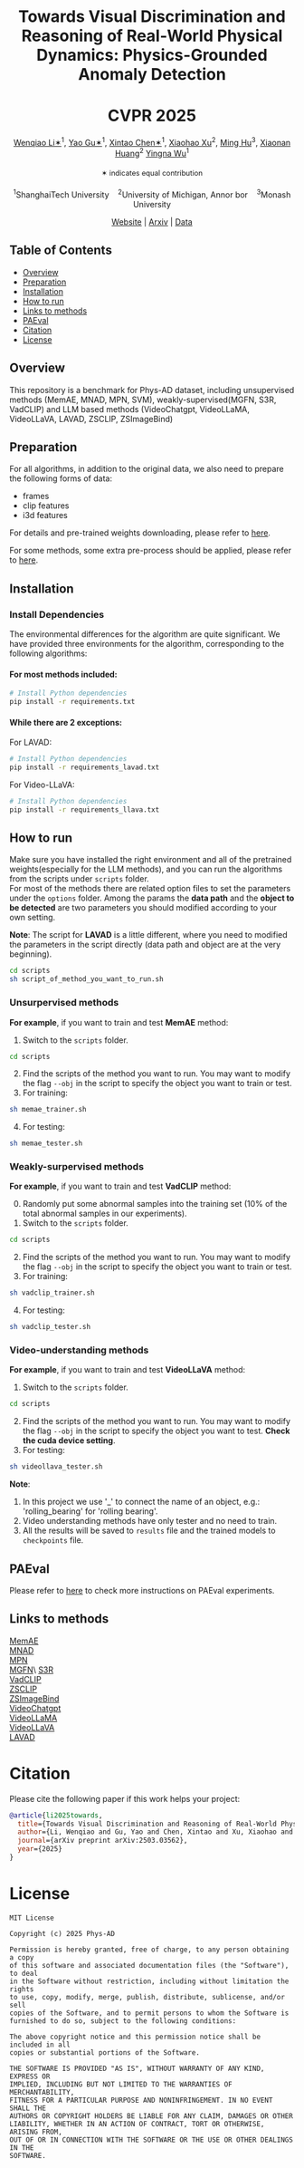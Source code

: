<div align="center">

# Towards Visual Discrimination and Reasoning of Real-World Physical Dynamics: Physics-Grounded Anomaly Detection
# CVPR 2025

<div align="center" margin-bottom="6em">
    <span class="author-block">
        <a href="" target="_blank">Wenqiao Li✶</a><sup>1</sup>,</span>
    <span class="author-block">
        <a href="" target="_blank">Yao Gu✶</a><sup>1</sup>,</span>
    <span class="author-block">
        <a href="" target="_blank">Xintao Chen✶</a><sup>1</sup>,</span>
    <span class="author-block">
        <a href="https://scholar.google.com/citations?hl=en&user=3Ifn2DoAAAAJ&view_op=list_works&sortby=pubdate" target="_blank">Xiaohao Xu</a><sup>2</sup>,</span>
    <span class="author-block">
        <a href="" target="_blank">Ming Hu</a><sup>3</sup>,</span>
    <span class="author-block">
        <a href="https://robotics.umich.edu/people/faculty/xiaonan-sean-huang/" target="_blank">Xiaonan Huang</a><sup>2</sup></span>
     <span class="author-block">
        <a href="" target="_blank">Yingna Wu</a><sup>1</sup></span>
    <br>
    <p style="font-size: 0.9em; padding: 0.5em 0;">✶ indicates equal contribution</p>
    <span class="author-block">
        <sup>1</sup>ShanghaiTech University &nbsp&nbsp 
        <sup>2</sup>University of Michigan, Annor bor &nbsp&nbsp 
        <sup>3</sup>Monash University
    </span>

[Website]() | [Arxiv]() | [Data]()
</div>
</div>


## Table of Contents

- [Overview](#overview)
- [Preparation](#preparation)
- [Installation](#installation)
- [How to run](#how-to-run)
- [Links to methods](#links-to-methods)
- [PAEval](#paeval)
- [Citation](#citation)
- [License](#license)

## Overview

This repository is a benchmark for Phys-AD dataset, including unsupervised methods (MemAE, MNAD, MPN, SVM),  weakly-supervised(MGFN, S3R, VadCLIP) and LLM based methods (VideoChatgpt, VideoLLaMA, VideoLLaVA, LAVAD, ZSCLIP, ZSImageBind)


## Preparation

For all algorithms, in addition to the original data, we also need to prepare the following forms of data:
- frames
- clip features
- i3d features
 
For details and pre-trained weights downloading, please refer to [here](./dataset/Readme.md).

For some methods, some extra pre-process should be applied, please refer to [here](./src/Readme.md).

## Installation

### Install Dependencies

The environmental differences for the algorithm are quite significant. We have provided three environments for the algorithm, corresponding to the following algorithms:


#### For most methods included:
```bash
# Install Python dependencies
pip install -r requirements.txt
```
#### While there are 2 exceptions:  
For LAVAD:
```bash
# Install Python dependencies
pip install -r requirements_lavad.txt
```

For Video-LLaVA:
```bash
# Install Python dependencies
pip install -r requirements_llava.txt
```


## How to run
Make sure you have installed the right environment and all of the pretrained weights(especially for the LLM methods), and you can run the algorithms from the scripts under ```scripts``` folder.  
For most of the methods there are related option files to set the parameters under the ```options``` folder. Among the params the **data path** and the **object to be detected** are two parameters you should modified according to your own setting. 

**Note**: The script for **LAVAD** is a little different, where you need to modified the parameters in the script directly (data path and object are at the very beginning).

```bash
cd scripts
sh script_of_method_you_want_to_run.sh
```
### Unsurpervised methods
**For example**, if you want to train and test **MemAE** method:  
1. Switch to the ```scripts``` folder.  
```bash
cd scripts
```
2. Find the scripts of the method you want to run. You may want to modify the flag ```--obj``` in the script to specify the object you want to train or test.  
3. For training:
```bash
sh memae_trainer.sh
```
4. For testing:
```bash
sh memae_tester.sh
```
### Weakly-surpervised methods
**For example**, if you want to train and test **VadCLIP** method:  

0. Randomly put some abnormal samples into the training set (10% of the total abnormal samples in our experiments). 
1. Switch to the ```scripts``` folder.  
```bash
cd scripts
```
2. Find the scripts of the method you want to run. You may want to modify the flag ```--obj``` in the script to specify the object you want to train or test.  
3. For training:
```bash
sh vadclip_trainer.sh
```
4. For testing:
```bash
sh vadclip_tester.sh
```
### Video-understanding methods
**For example**, if you want to train and test **VideoLLaVA** method:  
1. Switch to the ```scripts``` folder.  
```bash
cd scripts
```
2. Find the scripts of the method you want to run. You may want to modify the flag ```--obj``` in the script to specify the object you want to test. **Check the cuda device setting**.
3. For testing:
```bash
sh videollava_tester.sh
```
**Note**: 
1. In this project we use '_' to connect the name of an object, e.g.: 'rolling_bearing' for 'rolling bearing'.
2. Video understanding methods have only tester and no need to train. 
3. All the results will be saved to ```results``` file and the trained models to ```checkpoints``` file.

## PAEval
Please refer to [here](PAEval/Readme.md) to check more instructions on PAEval experiments.

## Links to methods
[MemAE](https://github.com/donggong1/memae-anomaly-detection)\
[MNAD](https://github.com/cvlab-yonsei/MNAD)\
[MPN](https://github.com/ktr-hubrt/MPN)\
[MGFN](https://github.com/carolchenyx/MGFN.)\
[S3R](https://github.com/louisYen/S3R)\
[VadCLIP](https://github.com/nwpu-zxr/VadCLIP)\
[ZSCLIP](https://github.com/openai/CLIP)\
[ZSImageBind](https://github.com/facebookresearch/ImageBind)\
[VideoChatgpt](https://github.com/OpenGVLab/Ask-Anything)\
[VideoLLaMA](https://github.com/DAMO-NLP-SG/VideoLLaMA2)\
[VideoLLaVA](https://github.com/PKU-YuanGroup/Video-LLaVA)\
[LAVAD](https://github.com/lucazanella/lavad)


# Citation
Please cite the following paper if this work helps your project:
```bibtex
@article{li2025towards,
  title={Towards Visual Discrimination and Reasoning of Real-World Physical Dynamics: Physics-Grounded Anomaly Detection},
  author={Li, Wenqiao and Gu, Yao and Chen, Xintao and Xu, Xiaohao and Hu, Ming and Huang, Xiaonan and Wu, Yingna},
  journal={arXiv preprint arXiv:2503.03562},
  year={2025}
}
```
# License
```
MIT License

Copyright (c) 2025 Phys-AD

Permission is hereby granted, free of charge, to any person obtaining a copy
of this software and associated documentation files (the "Software"), to deal
in the Software without restriction, including without limitation the rights
to use, copy, modify, merge, publish, distribute, sublicense, and/or sell
copies of the Software, and to permit persons to whom the Software is
furnished to do so, subject to the following conditions:

The above copyright notice and this permission notice shall be included in all
copies or substantial portions of the Software.

THE SOFTWARE IS PROVIDED "AS IS", WITHOUT WARRANTY OF ANY KIND, EXPRESS OR
IMPLIED, INCLUDING BUT NOT LIMITED TO THE WARRANTIES OF MERCHANTABILITY,
FITNESS FOR A PARTICULAR PURPOSE AND NONINFRINGEMENT. IN NO EVENT SHALL THE
AUTHORS OR COPYRIGHT HOLDERS BE LIABLE FOR ANY CLAIM, DAMAGES OR OTHER
LIABILITY, WHETHER IN AN ACTION OF CONTRACT, TORT OR OTHERWISE, ARISING FROM,
OUT OF OR IN CONNECTION WITH THE SOFTWARE OR THE USE OR OTHER DEALINGS IN THE
SOFTWARE.
```
